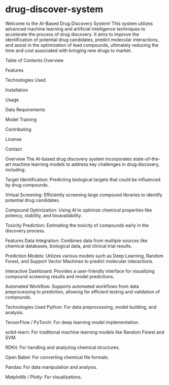 # drug-discover-system
Welcome to the AI-Based Drug Discovery System! This system utilizes advanced machine learning and artificial intelligence techniques to accelerate the process of drug discovery. It aims to improve the identification of potential drug candidates, predict molecular interactions, and assist in the optimization of lead compounds, ultimately reducing the time and cost associated with bringing new drugs to market.

Table of Contents
Overview

Features

Technologies Used

Installation

Usage

Data Requirements

Model Training

Contributing

License

Contact

Overview
The AI-based drug discovery system incorporates state-of-the-art machine learning models to address key challenges in drug discovery, including:

Target Identification: Predicting biological targets that could be influenced by drug compounds.

Virtual Screening: Efficiently screening large compound libraries to identify potential drug candidates.

Compound Optimization: Using AI to optimize chemical properties like potency, stability, and bioavailability.

Toxicity Prediction: Estimating the toxicity of compounds early in the discovery process.

Features
Data Integration: Combines data from multiple sources like chemical databases, biological data, and clinical trial results.

Prediction Models: Utilizes various models such as Deep Learning, Random Forest, and Support Vector Machines to predict molecular interactions.

Interactive Dashboard: Provides a user-friendly interface for visualizing compound screening results and model predictions.

Automated Workflow: Supports automated workflows from data preprocessing to prediction, allowing for efficient testing and validation of compounds.

Technologies Used
Python: For data preprocessing, model building, and analysis.

TensorFlow / PyTorch: For deep learning model implementation.

scikit-learn: For traditional machine learning models like Random Forest and SVM.

RDKit: For handling and analyzing chemical structures.

Open Babel: For converting chemical file formats.

Pandas: For data manipulation and analysis.

Matplotlib / Plotly: For visualizations.
